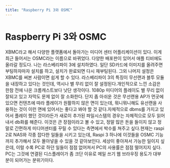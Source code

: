 ```yaml
---
title: "Raspberry Pi 3와 OSMC"
---
```

# Raspberry Pi 3와 OSMC

XBMC라고 해서 다양한 플랫폼에서 돌아가는 미디어 센터 어플리케이션이 있다. 이게 최근 들어서는 OSMC라는 이름으로 바뀌었다. 다양한 배포판이 있어서 애플 티비에도 올라갈 정도다. 나는 라스베리파이 3에 설치하였다. 일단 SD카드에 이미지를 올려주면 부팅하자마자 설치를 하고, 설치가 완료되면 다시 재부팅된다. 그외 나머지 설정은 XBMC를 써본 사람이면 쉽게 할 수 있다. 라스베리파이 3의 특징이 무선랜과 블투 모듈을 내장하고 있다는 것인데, 역시나 별 무리 없이 잘 설정된다.개인적으로 느낀 소감은 한참 전에 나온 크롬캐스트보다 낫단 생각이다. 1080p 미디어의 플레이도 별 무리 없이 잘되고 있고 자막도 문제 없이 잘 소화한다. 단지 좀 아쉬운 것은 무선랜용 AP가 먼곳에 있으면 컨텐츠에 따라 플레이가 원활하지 않은 면이 있는데, 뭐니뭐니해도 유선랜을 사용하는 것이 이런 면에 있어서는 좋다고 봐야 할 것 같다.자체적으로 dbms를 가지고 있어서 플레이 했던 것이라든가 새로이 추가된 파일시스템의 경우는 자체적으로 모두 읽어내서 db화를 해준다. 이것은 큰 장점이라고 볼 수 있고, 정말 많은 돈을 들이지 않고 정말로 간편하게 미디어센터를 꾸릴 수 있다는 측면에서 박수를 쳐주고 싶다.현재는 raspi 2로 NAS와 각종 잡다한 일들을 시키고 있는데, Raspi 3 하나에 이것들을 OSMC 기능까지 추가해서 모두 몰아넣을 수 있을 것 같아보인다. 세상이 좋아져서 가능한 일이지 싶은데, 이럴 수록 PC로 하던 일들이 점점 없어져서 PC의 사용률은 점점 떨어지지 싶다. PC는 그것에 연결된 디스플레이가 좀 크단 이유로 메일 쓰기 웹 브라우징 용도가 대부분이 되어가는 분위기이다.

